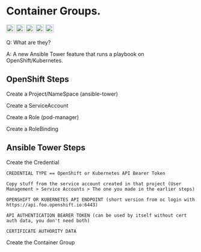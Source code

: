 # Container Groups.

<code><img height="22" src="https://cdn.jsdelivr.net/npm/simple-icons@v3/icons/kubernetes.svg"></code>
<code><img height="22" src="https://cdn.jsdelivr.net/npm/simple-icons@v3/icons/ansible.svg"></code>
<code><img height="22" src="https://cdn.jsdelivr.net/npm/simple-icons@v3/icons/redhatopenshift.svg"></code>
<code><img height="22" src="https://cdn.jsdelivr.net/npm/simple-icons@v3/icons/docker.svg"></code>
<code><img height="22" src="https://cdn.jsdelivr.net/npm/simple-icons@v3/icons/redhat.svg"></code>

Q: What are they? 

A: A new Ansible Tower feature that runs a playbook on OpenShift/Kubernetes.

## OpenShift Steps

Create a Project/NameSpace (ansible-tower)

Create a ServiceAccount

Create a Role (pod-manager)

Create a RoleBinding

## Ansible Tower Steps 

Create the Credential

```
CREDENTIAL TYPE == OpenShift or Kubernetes API Bearer Token

Copy stuff from the service account created in that project (User Management > Service Accounts > The one you made in the earlier steps)

OPENSHIFT OR KUBERNETES API ENDPOINT (short version from oc login with https://api.foo.openshift.io:6443)

API AUTHENTICATION BEARER TOKEN (can be used by itself without cert auth data, you don't need both)

CERTIFICATE AUTHORITY DATA
```

Create the Container Group












